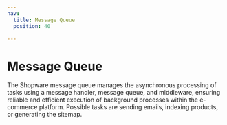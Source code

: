 ```yaml
---
nav:
  title: Message Queue
  position: 40

---
```


# Message Queue

The Shopware message queue manages the asynchronous processing of tasks using a message handler, message queue, and middleware, ensuring reliable and efficient execution of background processes within the e-commerce platform. Possible tasks are sending emails, indexing products, or generating the sitemap.
